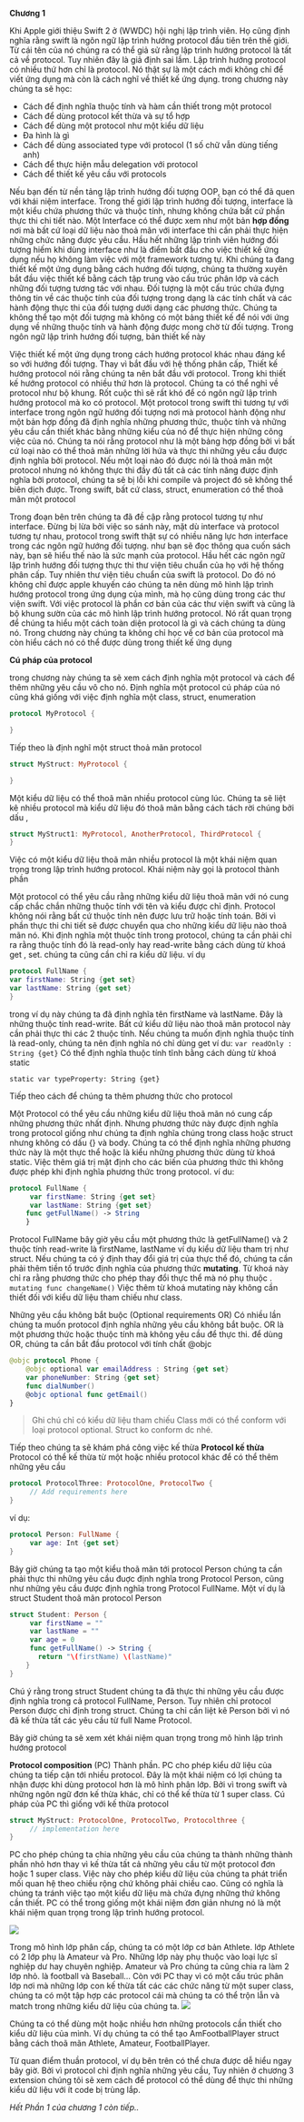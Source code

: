 **Chương 1**

Khi Apple giới thiệu Swift 2 ở (WWDC) hội nghị lập trình viên. Họ cũng định nghĩa rằng swift là ngôn ngữ lập trình hướng protocol đầu tiên trên thế giới. Từ cái tên của nó chúng ra có thể giả sử rằng lập trình hướng protocol là tất cả về protocol. Tuy nhiên đây là giả định sai lầm. Lập trình hướng protocol có nhiều thứ hơn chỉ là protocol. Nó thật sự là một cách mới không chỉ để viết ứng dụng mà còn là cách nghĩ về thiết kế ứng dụng.
trong chương này chúng ta sẽ học:

* Cách để định nghĩa thuộc tính và hàm cần thiết trong một protocol
* Cách để dùng protocol kết thừa và sự tổ hợp
* Cách để dùng một protocol như một kiểu dữ liệu
* Đa hình là gì
* Cách để dùng associated type với protocol (1 số chữ vẫn dùng tiếng anh)
* Cách để thực hiện mẫu delegation với protocol
* Cách để thiết kế yêu cầu với protocols

Nếu bạn đến từ nền tảng lập trình hướng đối tượng OOP, bạn có thể đã quen với khái niệm interface. Trong thế giới lập trình hướng đối tượng, interface là một kiểu chứa phương thức và thuộc tính, nhưng không chứa bất cứ phần thực thi chi tiết nào. Một Interface có thể được xem như một bản **hợp đồng** nơi mà bất cứ loại dữ liệu nào thoả mãn với interface thì cần phải thực hiện những chức năng được yêu cầu. Hầu hết những lập trình viên hướng đối tượng hiếm khi dùng interface như là điểm bắt đầu cho việc thiết kế ứng dụng nếu họ không làm việc với một framework tương tự.
Khi chúng ta đang thiết kế một ứng dụng bằng cách hướng đối tượng, chúng ta thường xuyên bắt đầu việc thiết kế bằng cách tập trung vào cấu trúc phân lớp và cách những đối tượng tương tác với nhau. Đối tượng là một cấu trúc chứa đựng thông tin về các thuộc tính của đối tượng trong dạng là các tính chất và các hành động thực thi của đối tượng dưới dạng các phương thức. Chúng ta không thể tạo một đối tượng mà không có một bảng thiết kế để nói với ứng dụng về những thuộc tính và hành động được mong chờ từ đối tượng. Trong ngôn ngữ lập trình hướng đối tượng, bản thiết kế này

Việc thiết kế một ứng dụng trong cách hướng protocol khác nhau đáng kể so với hướng đối tượng. Thay vì bắt đầu với hệ thống phân cấp, Thiết kế hướng protocol nói rằng chúng ta nên bắt đầu với protocol. Trong khi thiết kế hướng protocol có nhiều thứ hơn là protocol. Chúng ta có thể nghỉ về protocol như bộ khung. Rốt cuộc thì sẽ rất khó để có ngôn ngữ lập trình hướng protocol mà ko có protocol.
Một protocol trong swift thì tương tự với interface trong ngôn ngữ hướng đối tượng nơi mà protocol hành động như một bản hợp đồng đã định nghĩa những phương thức, thuộc tính và những yêu cầu cần thiết khác bằng những kiểu của nó để thực hiện những công việc của nó. Chúng ta nói rằng protocol như là một bảng hợp đồng bởi vì bất cứ loại nào có thể thoả mãn những lời hứa và thực thi những yêu cầu được định nghĩa bởi protocol. Nếu một loại nào đó được nói là thoả mãn một protocol nhưng nó không thực thi đầy đủ tất cả các tính năng được định nghĩa bởi protocol, chúng ta sẽ bị lỗi khi compile và project đó sẽ không thể biên dịch được. Trong swift, bất cứ class, struct, enumeration có thể thoã mãn một protocol

Trong đoạn bên trên chúng ta đã đề cập rằng protocol tương tự như interface. Đừng bị lừa bởi việc so sánh này, mặt dù interface và protocol tương tự nhau, protocol trong swift thật sự có nhiều năng lực hơn interface trong các ngôn ngữ hướng đối tượng. như bạn sẽ đọc thông qua cuốn sách này, bạn sẽ hiểu thế nào là sức mạnh của protocol.
Hầu hết các ngôn ngữ lập trình hướng đối tượng thực thi thư viện tiêu chuẩn của họ với hệ thống phân cấp. Tuy nhiên thư viện tiêu chuẩn của swift là protocol. Do đó nó không chỉ được apple khuyến cáo chúng ta nên dùng mô hình lập trình hướng protocol trong ứng dụng của mình, mà họ cũng dùng trong các thư viện swift.
Với việc protocol là phần cơ bản của các thư viện swift và cũng là bộ khung sườn của các mô hình lập trình hướng protocol. Nó rất quan trọng để chúng ta hiểu một cách toàn diện protocol là gì và cách chúng ta dùng nó.
Trong chương này chúng ta không chỉ học về cơ bản của protocol mà còn hiểu cách nó có thể được dùng trong thiết kế ứng dụng

**Cú pháp của protocol**

trong chương này chúng ta sẽ xem cách định nghĩa một protocol và cách để thêm những yêu cầu vô cho nó. 
Định nghĩa một protocol
cú pháp của nó cũng khá giống với việc định nghĩa một class, struct, enumeration
```swift
protocol MyProtocol {

}
```
Tiếp theo là định nghĩ một struct thoả mãn protocol
```swift
struct MyStruct: MyProtocol {

}
```
Một kiểu dữ liệu có thể thoã mãn nhiều protocol cùng lúc. Chúng ta sẽ liệt kê nhiều protocol mà kiểu dữ liệu đó thoã mãn bằng cách tách rời chúng bởi dấu ,
```swift
struct MyStruct1: MyProtocol, AnotherProtocol, ThirdProtocol {
}
```
Việc có một kiểu dữ liệu thoã mãn nhiều protocol là một khái niệm quan trọng trong lập trình hướng protocol. Khái niệm này gọi là protocol thành phần

Một protocol có thể yêu cầu rằng những kiểu dữ liệu thoã mãn với nó cung cấp chắc chắn những thuộc tính với tên và kiểu được chỉ định. Protocol không nói rằng bất cứ thuộc tính nên được lưu trữ hoặc tính toán. Bởi vì phần thực thi chi tiết  sẽ được chuyển qua cho những kiểu dữ liệu nào thoã mãn nó.
Khi định nghĩa một thuộc tính trong protocol, chúng ta cần phải chỉ ra rằng thuộc tính đó là read-only hay read-write bằng cách dùng từ khoá get , set. chúng ta cũng cần chỉ ra kiểu dữ liệu. ví dụ
```swift
protocol FullName {
var firstName: String {get set}
var lastName: String {get set}
}
```
trong ví dụ này chúng ta đã định nghĩa tên firstName và lastName. Đây là những thuộc tính read-write. Bất cứ kiểu dữ liệu nào thoã mãn protocol này cần phải thực thi các 2 thuộc tính. Nếu chúng ta muốn định nghĩa thuộc tính là read-only, chúng ta nên định nghĩa nó chỉ dùng get
ví du:  ```var readOnly : String {get}```
Có thể định nghĩa thuộc tính tĩnh bằng cách dùng từ khoá static

```static var typeProperty: String {get}```

Tiếp theo cách để chúng ta thêm phương thức cho protocol

Một Protocol có thể yêu cầu những kiểu dữ liệu thoã mãn nó cung cấp những phương thức nhất định. Nhưng phương thức này được định nghĩa trong protocol giống như chúng ta định nghĩa chúng trong class hoặc struct nhưng không có dấu {} và body. Chúng ta có thể định nghĩa những phương thức này là một thực thể hoặc là kiểu những phương thức dùng từ khoá static. Việc thêm giá trị mặt định cho các biến của phương thức thì không được phép khi định nghĩa phương thức trong protocol.
ví du:
```swift
protocol FullName {
     var firstName: String {get set}
     var lastName: String {get set}
    func getFullName() -> String
    }
```
Protocol FullName bây giờ yêu cầu một phương thức là getFullName() và 2 thuộc tính read-write là firstName, lastName
ví dụ kiểu dữ liệu tham trị như struct. Nếu chúng ta có ý định thay đổi giá trị của thực thể đó, chúng ta cần phải thêm tiền tố trước định nghĩa của phương thức **mutating**. Từ khoá này chỉ ra rằng phương thức cho phép thay đổi thực thể mà nó phụ thuộc .
```mutating func changeName()```
Việc thêm từ khoá mutating này không cần thiết đối với kiểu dữ liệu tham chiếu như class.

Những yêu cầu không bắt buộc (Optional requirements OR)
Có nhiều lần chúng ta muốn protocol định nghĩa những yêu cầu không bắt buộc. OR là một phương thức hoặc thuộc tính mà không yêu cầu để thực thi. để dùng OR, chúng ta cần bắt đầu protocol với tính chất @objc
```swift
@objc protocol Phone {
    @objc optional var emailAddress : String {get set}
    var phoneNumber: String {get set}
    func dialNumber()
    @objc optional func getEmail()
}
```
>  Ghi chú chỉ có kiểu dữ liệu tham chiếu Class mới có thể conform với loại protocol optional. Struct ko conform dc nhé.

Tiếp theo chúng ta sẽ khám phá công việc kế thừa
**Protocol kế thừa**
Protocol có thể kế thừa từ một hoặc nhiều protocol khác để có thể thêm những yêu cầu
```swift
protocol ProtocolThree: ProtocolOne, ProtocolTwo {
     // Add requirements here
} 
```
ví dụ:
```swift
protocol Person: FullName {
     var age: Int {get set}
} 
```
Bây giờ chúng ta tạo một kiểu thoã mãn tới protocol Person chúng ta cần phải thực thi những yêu cầu đuợc định nghĩa trong Protocol Person, cũng như những yêu cầu được định nghĩa trong Protocol FullName. Một ví dụ là struct Student thoã mãn protocol Person
```swift
struct Student: Person {
     var firstName = ""
     var lastName = ""
     var age = 0
     func getFullName() -> String {
       return "\(firstName) \(lastName)"
    } 
}
```
 Chú ý rằng trong struct Student chúng ta đã thực thi những yêu cầu được định nghĩa trong cả protocol FullName, Person. Tuy nhiên chỉ protocol Person được chỉ định trong struct. Chúng ta chỉ cần liệt kê Person bởi vì nó đã kế thừa tất các yêu cầu từ full Name Protocol.

Bây giờ chúng ta sẽ xem xét khái niệm quan trọng trong mô hình lập trình hướng protocol

**Protocol composition** (PC) Thành phần.
PC cho phép kiểu dữ liệu của chúng ta tiếp cận tới nhiều protocol. Đây là một khái niệm có lợi chúng ta nhận được khi dùng protocol hơn là mô hình phân lớp. Bởi vì trong swift và những ngôn ngữ đơn kế thừa khác, chỉ có thể kế thừa từ 1 super class. Cú pháp của PC thì giống với kế thừa protocol
```swift
struct MyStruct: ProtocolOne, ProtocolTwo, Protocolthree {
     // implementation here
} 
```

PC cho phép chúng ta chia những yêu cầu của chúng ta thành những thành phần nhỏ hơn thay vì kế thừa tất cả những yêu cầu từ một protocol đơn hoặc 1 super class. Việc này cho phép kiểu dữ liệu của chúng ta phát triển mối quan hệ theo chiều rộng chứ không phải chiều cao. Cũng có nghĩa là chúng ta tránh việc tạo một kiểu dữ liệu mà chứa đựng những thứ không cần thiết. PC có thể trong giống một khái niệm đơn giản nhưng nó là một khái niệm quan trọng trong lập trình hướng protocol. 

![](https://images.viblo.asia/c903efa1-f2db-4009-a808-71d06abb0718.png)

Trong mô hình lớp phân cấp, chúng ta có một lớp cơ bản Athlete. lớp Athlete có 2 lớp phụ là Amateur và Pro. Những lớp này  phụ thuộc vào loại lực sĩ nghiệp dư hay chuyên nghiệp.
Amateur và Pro chúng ta cũng chia ra làm 2 lớp nhỏ. là football và Baseball…
Còn với PC thay vì có một cấu trúc phân lớp nơi mà những lớp con kế thừa tất các các chức năng từ một super class, chúng ta có một tập hợp các protocol cái mà chúng ta có thể trộn lẫn và match trong những kiểu dữ liệu của chúng ta.
![](https://images.viblo.asia/99878972-be88-42b8-ac17-bac73e74a48c.png)

Chúng ta có thể dùng một hoặc nhiều hơn những protocols cần thiết cho kiểu dữ liệu của mình. Ví dụ chúng ta có thể tạo AmFootballPlayer struct bằng cách thoã mãn Athlete, Amateur, FootballPlayer.

Từ quan điểm thuần protocol, ví dụ bên trên có thể chưa  được  dễ hiểu ngay bây giờ. Bởi vì protocol chỉ định nghĩa những yêu cầu, Tuy nhiên ở chương 3 extension chúng tôi sẽ xem cách để protocol có thể dùng để thực thi những kiểu dữ liệu với ít code bị trùng lắp.

 *Hết Phần 1 của chương 1 còn tiếp..*